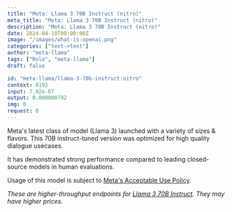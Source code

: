 ```yaml
---
title: "Meta: Llama 3 70B Instruct (nitro)"
meta_title: "Meta: Llama 3 70B Instruct (nitro)"
description: "Meta: Llama 3 70B Instruct (nitro)"
date: 2024-04-18T00:00:00Z
image: "/images/what-is-openai.png"
categories: ["text->text"]
author: "meta-llama"
tags: ["Role", "meta-llama"]
draft: false

id: "meta-llama/llama-3-70b-instruct:nitro"
context: 8192
input: 7.92e-07
output: 0.000000792
img: 0
request: 0
---
```


Meta's latest class of model (Llama 3) launched with a variety of sizes & flavors. This 70B instruct-tuned version was optimized for high quality dialogue usecases.

It has demonstrated strong performance compared to leading closed-source models in human evaluations.

Usage of this model is subject to [Meta's Acceptable Use Policy](https://www.llama.com/llama3/use-policy/).

_These are higher-throughput endpoints for [Llama 3 70B Instruct](/meta-llama/llama-3-70b-instruct). They may have higher prices._

